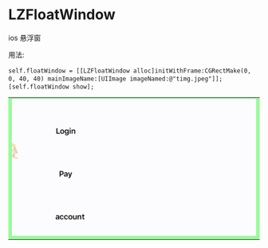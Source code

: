 #  LZFloatWindow
ios 悬浮窗

用法:
>
    self.floatWindow = [[LZFloatWindow alloc]initWithFrame:CGRectMake(0, 0, 40, 40) mainImageName:[UIImage imageNamed:@"timg.jpeg"]];
    [self.floatWindow show];
    
    
    
    
    
  
  
<table><tr><td bgcolor=#98FB98>   
       
<div style="align: center">
<img src="https://github.com/MWLBear/LZFloatWindow/blob/master/%E6%82%AC%E6%B5%AE.gif"/>
</div>

</td></tr></table>

